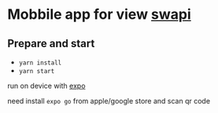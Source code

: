 # Mobbile app for view [swapi](https://swapi.dev/)

## Prepare and start

- `yarn install`
- `yarn start`

run on device with [expo](https://docs.expo.dev/get-started/create-a-project/#open-the-app-on-your-device)

need install `expo go` from apple/google store and scan qr code
